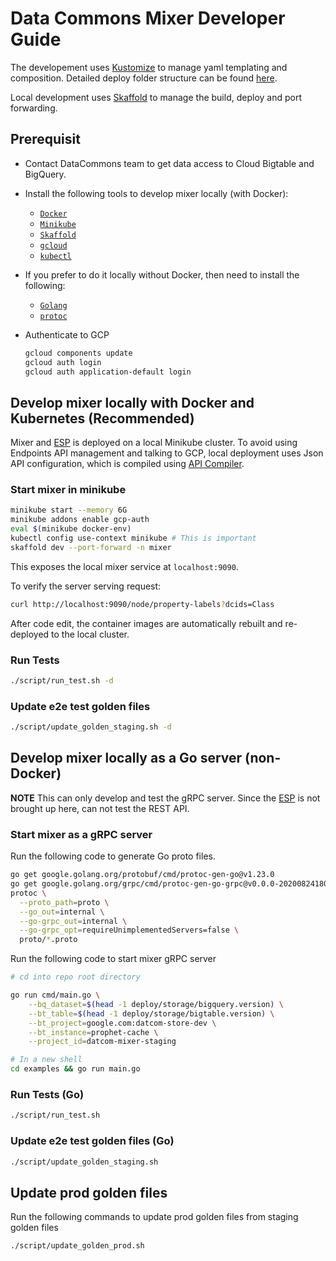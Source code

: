 # Data Commons Mixer Developer Guide

The developement uses [Kustomize](https://kubectl.docs.kubernetes.io/guides/introduction/kustomize/)
to manage yaml templating and composition. Detailed deploy folder structure can be
found [here](../deploy/README.md).

Local development uses [Skaffold](https://skaffold.dev) to manage the build, deploy and
port forwarding.

## Prerequisit

* Contact DataCommons team to get data access to Cloud Bigtable and BigQuery.

* Install the following tools to develop mixer locally (with Docker):
  * [`Docker`](https://www.docker.com/products/docker-desktop)
  * [`Minikube`](https://minikube.sigs.k8s.io/docs/start/)
  * [`Skaffold`](https://skaffold.dev/docs/install/)
  * [`gcloud`](https://cloud.google.com/sdk/docs/install)
  * [`kubectl`](https://kubernetes.io/docs/tasks/tools/install-kubectl/)

* If you prefer to do it locally without Docker, then need to install the following:
  * [`Golang`](https://golang.org/doc/install)
  * [`protoc`](http://google.github.io/proto-lens/installing-protoc.html)

* Authenticate to GCP

  ```bash
  gcloud components update
  gcloud auth login
  gcloud auth application-default login
  ```

## Develop mixer locally with Docker and Kubernetes (Recommended)

Mixer and [ESP](https://cloud.google.com/endpoints/docs/grpc/running-esp-localdev)
is deployed on a local Minikube cluster.
To avoid using Endpoints API management and talking to GCP,
local deployment uses Json API configuration,
which is compiled using [API Compiler](https://github.com/googleapis/api-compiler).

### Start mixer in minikube

```bash
minikube start --memory 6G
minikube addons enable gcp-auth
eval $(minikube docker-env)
kubectl config use-context minikube # This is important
skaffold dev --port-forward -n mixer
```

This exposes the local mixer service at `localhost:9090`.

To verify the server serving request:

```bash
curl http://localhost:9090/node/property-labels?dcids=Class
```

After code edit, the container images are automatically rebuilt and re-deployed to the local cluster.

### Run Tests

```bash
./script/run_test.sh -d
```

### Update e2e test golden files

```bash
./script/update_golden_staging.sh -d
```

## Develop mixer locally as a Go server (non-Docker)

**NOTE** This can only develop and test the gRPC server. Since the [ESP](https://cloud.google.com/endpoints/docs/grpc/running-esp-localdev) is not
brought up here, can not test the REST API.

### Start mixer as a gRPC server

Run the following code to generate Go proto files.

```bash
go get google.golang.org/protobuf/cmd/protoc-gen-go@v1.23.0
go get google.golang.org/grpc/cmd/protoc-gen-go-grpc@v0.0.0-20200824180931-410880dd7d91
protoc \
  --proto_path=proto \
  --go_out=internal \
  --go-grpc_out=internal \
  --go-grpc_opt=requireUnimplementedServers=false \
  proto/*.proto
```

Run the following code to start mixer gRPC server

```bash
# cd into repo root directory

go run cmd/main.go \
    --bq_dataset=$(head -1 deploy/storage/bigquery.version) \
    --bt_table=$(head -1 deploy/storage/bigtable.version) \
    --bt_project=google.com:datcom-store-dev \
    --bt_instance=prophet-cache \
    --project_id=datcom-mixer-staging

# In a new shell
cd examples && go run main.go
```

### Run Tests (Go)

```bash
./script/run_test.sh
```

### Update e2e test golden files (Go)

```bash
./script/update_golden_staging.sh
```

## Update prod golden files

Run the following commands to update prod golden files from staging golden files

```bash
./script/update_golden_prod.sh
```
